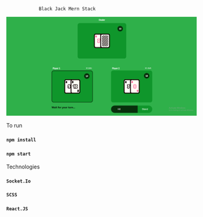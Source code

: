                 Black Jack Mern Stack

![](./cover.png)

To run

#### `npm install`

#### `npm start`

Technologies

#### `Socket.Io`

#### `SCSS`

#### `React.JS`

